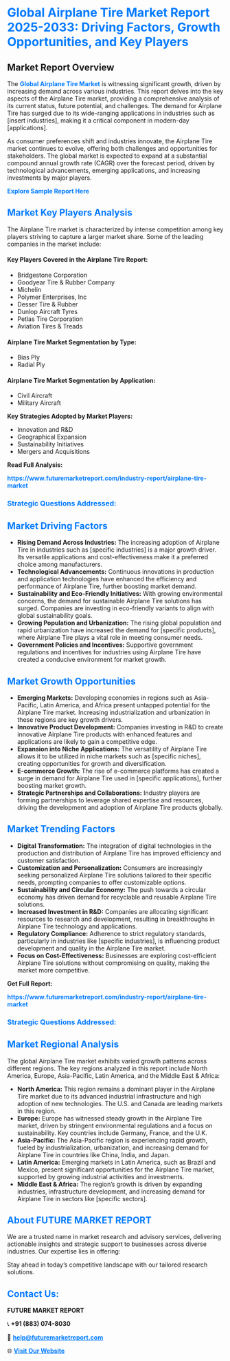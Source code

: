 <h1 style="color: #007BFF;">Global Airplane Tire Market Report 2025-2033: Driving Factors, Growth Opportunities, and Key Players</h1>

<section id="overview">
<h2>Market Report Overview</h2>
<p>The <a href="https://www.futuremarketreport.com/industry-report/airplane-tire-market" style="color: #007BFF; text-decoration: none;"><strong>Global Airplane Tire Market</strong></a> is witnessing significant growth, driven by increasing demand across various industries. This report delves into the key aspects of the Airplane Tire market, providing a comprehensive analysis of its current status, future potential, and challenges. The demand for Airplane Tire has surged due to its wide-ranging applications in industries such as [insert industries], making it a critical component in modern-day [applications].</p>
<p>As consumer preferences shift and industries innovate, the Airplane Tire market continues to evolve, offering both challenges and opportunities for stakeholders. The global market is expected to expand at a substantial compound annual growth rate (CAGR) over the forecast period, driven by technological advancements, emerging applications, and increasing investments by major players.</p>
</section>

<section id="overview">
<p><a href="https://www.futuremarketreport.com/request-sample/reportId=89857" style="color: #007BFF; text-decoration: none;"><strong>Explore Sample Report Here</strong></a></p>
</section>

<section id="key-players">
<h2 style="color: #007BFF;">Market Key Players Analysis</h2>
<p>The Airplane Tire market is characterized by intense competition among key players striving to capture a larger market share. Some of the leading companies in the market include:</p>
<h4>Key Players Covered in the Airplane Tire Report:</h4>
<ul><li>Bridgestone Corporation</li><li>Goodyear Tire &amp; Rubber Company</li><li>Michelin</li><li>Polymer Enterprises, Inc</li><li>Desser Tire &amp; Rubber</li><li>Dunlop Aircraft Tyres</li><li>Petlas Tire Corporation</li><li>Aviation Tires &amp; Treads</li></ul>
<h4>Airplane Tire Market Segmentation by Type:</h4>
<ul><li>Bias Ply</li><li>Radial Ply</li></ul>

<h4>Airplane Tire Market Segmentation by Application:</h4>
<ul><li>Civil Aircraft</li><li>Military Aircraft</li></ul>
<p><strong>Key Strategies Adopted by Market Players:</strong></p>
<ul>
<li>Innovation and R&D</li>
<li>Geographical Expansion</li>
<li>Sustainability Initiatives</li>
<li>Mergers and Acquisitions</li>
</ul>
</section>

<section>
<p><strong>Read Full Analysis: </strong></p><a href="https://www.futuremarketreport.com/industry-report/airplane-tire-market" style="color: #007BFF; text-decoration: none;"><strong>https://www.futuremarketreport.com/industry-report/airplane-tire-market</strong></a>
<h3 style="color: #007BFF;">Strategic Questions Addressed:</h3>
</section>

<section id="driving-factors">
<h2 style="color: #007BFF;">Market Driving Factors</h2>
<ul>
<li><strong>Rising Demand Across Industries:</strong> The increasing adoption of Airplane Tire in industries such as [specific industries] is a major growth driver. Its versatile applications and cost-effectiveness make it a preferred choice among manufacturers.</li>
<li><strong>Technological Advancements:</strong> Continuous innovations in production and application technologies have enhanced the efficiency and performance of Airplane Tire, further boosting market demand.</li>
<li><strong>Sustainability and Eco-Friendly Initiatives:</strong> With growing environmental concerns, the demand for sustainable Airplane Tire solutions has surged. Companies are investing in eco-friendly variants to align with global sustainability goals.</li>
<li><strong>Growing Population and Urbanization:</strong> The rising global population and rapid urbanization have increased the demand for [specific products], where Airplane Tire plays a vital role in meeting consumer needs.</li>
<li><strong>Government Policies and Incentives:</strong> Supportive government regulations and incentives for industries using Airplane Tire have created a conducive environment for market growth.</li>
</ul>
</section>

<section id="growth-opportunities">
<h2 style="color: #007BFF;">Market Growth Opportunities</h2>
<ul>
<li><strong>Emerging Markets:</strong> Developing economies in regions such as Asia-Pacific, Latin America, and Africa present untapped potential for the Airplane Tire market. Increasing industrialization and urbanization in these regions are key growth drivers.</li>
<li><strong>Innovative Product Development:</strong> Companies investing in R&D to create innovative Airplane Tire products with enhanced features and applications are likely to gain a competitive edge.</li>
<li><strong>Expansion into Niche Applications:</strong> The versatility of Airplane Tire allows it to be utilized in niche markets such as [specific niches], creating opportunities for growth and diversification.</li>
<li><strong>E-commerce Growth:</strong> The rise of e-commerce platforms has created a surge in demand for Airplane Tire used in [specific applications], further boosting market growth.</li>
<li><strong>Strategic Partnerships and Collaborations:</strong> Industry players are forming partnerships to leverage shared expertise and resources, driving the development and adoption of Airplane Tire products globally.</li>
</ul>
</section>

<section id="trending-factors">
<h2 style="color: #007BFF;">Market Trending Factors</h2>
<ul>
<li><strong>Digital Transformation:</strong> The integration of digital technologies in the production and distribution of Airplane Tire has improved efficiency and customer satisfaction.</li>
<li><strong>Customization and Personalization:</strong> Consumers are increasingly seeking personalized Airplane Tire solutions tailored to their specific needs, prompting companies to offer customizable options.</li>
<li><strong>Sustainability and Circular Economy:</strong> The push towards a circular economy has driven demand for recyclable and reusable Airplane Tire solutions.</li>
<li><strong>Increased Investment in R&D:</strong> Companies are allocating significant resources to research and development, resulting in breakthroughs in Airplane Tire technology and applications.</li>
<li><strong>Regulatory Compliance:</strong> Adherence to strict regulatory standards, particularly in industries like [specific industries], is influencing product development and quality in the Airplane Tire market.</li>
<li><strong>Focus on Cost-Effectiveness:</strong> Businesses are exploring cost-efficient Airplane Tire solutions without compromising on quality, making the market more competitive.</li>
</ul>
</section>

<section>
<p><strong>Get Full Report: </strong></p><a href="https://www.futuremarketreport.com/industry-report/airplane-tire-market" style="color: #007BFF; text-decoration: none;"><strong>https://www.futuremarketreport.com/industry-report/airplane-tire-market</strong></a>
<h3 style="color: #007BFF;">Strategic Questions Addressed:</h3>
</section>


<section id="regional-analysis">
<h2 style="color: #007BFF;">Market Regional Analysis</h2>
<p>The global Airplane Tire market exhibits varied growth patterns across different regions. The key regions analyzed in this report include North America, Europe, Asia-Pacific, Latin America, and the Middle East & Africa:</p>
<ul>
<li><strong>North America:</strong> This region remains a dominant player in the Airplane Tire market due to its advanced industrial infrastructure and high adoption of new technologies. The U.S. and Canada are leading markets in this region.</li>
<li><strong>Europe:</strong> Europe has witnessed steady growth in the Airplane Tire market, driven by stringent environmental regulations and a focus on sustainability. Key countries include Germany, France, and the U.K.</li>
<li><strong>Asia-Pacific:</strong> The Asia-Pacific region is experiencing rapid growth, fueled by industrialization, urbanization, and increasing demand for Airplane Tire in countries like China, India, and Japan.</li>
<li><strong>Latin America:</strong> Emerging markets in Latin America, such as Brazil and Mexico, present significant opportunities for the Airplane Tire market, supported by growing industrial activities and investments.</li>
<li><strong>Middle East & Africa:</strong> The region’s growth is driven by expanding industries, infrastructure development, and increasing demand for Airplane Tire in sectors like [specific sectors].</li>
</ul>
</section>

<footer>
<h2 style="color: #007BFF;">About FUTURE MARKET REPORT</h2>
<p>We are a trusted name in market research and advisory services, delivering actionable insights and strategic support to businesses across diverse industries. Our expertise lies in offering:</p>

<p>Stay ahead in today’s competitive landscape with our tailored research solutions.</p>

<h2 style="color: #007BFF;">Contact Us:</h2>
<p><strong>FUTURE MARKET REPORT</strong></p>
<p>📞 <strong>+91 (883) 074-8030</strong></p>
<p>📧 <strong><a href="mailto:help@futuremarketreport.com" style="color: #007BFF;">help@futuremarketreport.com</a></strong></p>
<p>🌐 <strong><a href="https://www.futuremarketreport.com/" style="color: #007BFF;">Visit Our Website</a></strong></p>
</footer>